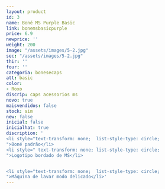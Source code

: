 ```yaml
---
layout: product
id: 3
name: Boné MS Purple Basic
link: bonemsbasicpurple
price: 6.9
newprice: ''
weight: 200
image: "/assets/images/5-2.jpg"
sec: "/assets/images/5-2.jpg"
thir: ''
four: ''
categoria: bonesecaps
att: basic
color:
- Roxo
discrip: caps acessorios ms
novo: true
maisvendidos: false
stock: sim
new: false
inicial: false
inicialhat: true
discription: '
<li style="text-transform: none;  list-style-type: circle;
">Boné padrão</li>
<li style=" text-transform: none; list-style-type: circle;
">Logotipo bordado de MS</li>


<li style="text-transform: none;  list-style-type: circle;
">Máquina de lavar modo delicado</li>'
---
```

